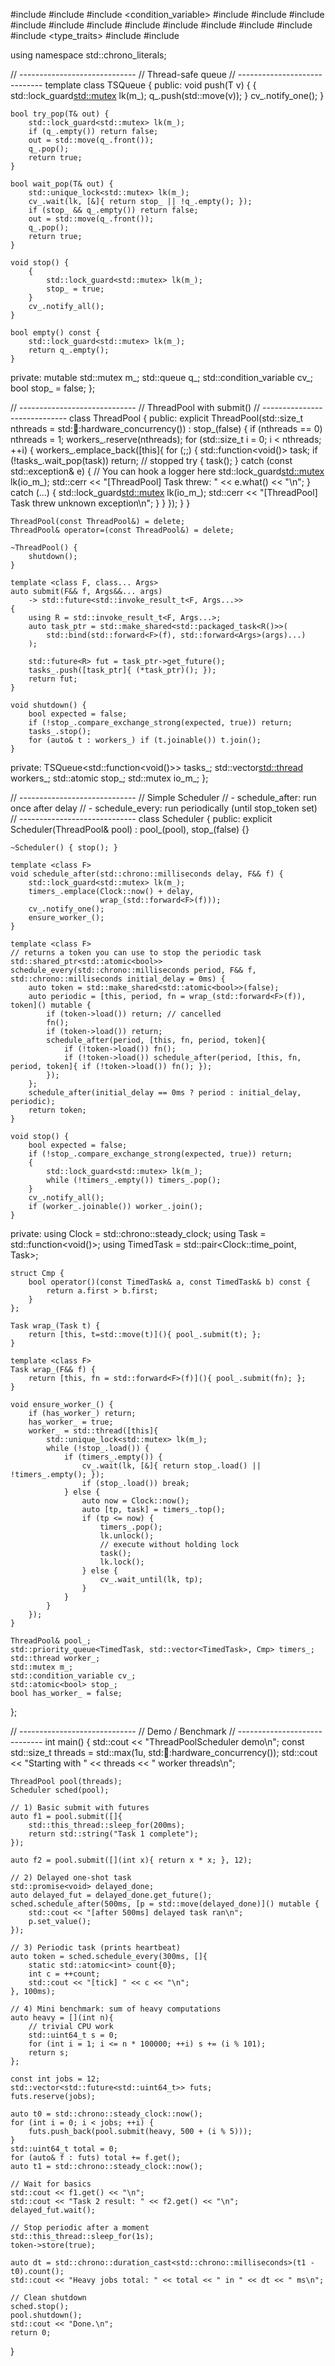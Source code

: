 #include <atomic>
#include <chrono>
#include <condition_variable>
#include <cstdint>
#include <exception>
#include <functional>
#include <future>
#include <iomanip>
#include <iostream>
#include <mutex>
#include <optional>
#include <queue>
#include <string>
#include <thread>
#include <type_traits>
#include <utility>
#include <vector>

using namespace std::chrono_literals;

// -----------------------------
// Thread-safe queue
// -----------------------------
template <class T>
class TSQueue {
public:
    void push(T v) {
        {
            std::lock_guard<std::mutex> lk(m_);
            q_.push(std::move(v));
        }
        cv_.notify_one();
    }

    bool try_pop(T& out) {
        std::lock_guard<std::mutex> lk(m_);
        if (q_.empty()) return false;
        out = std::move(q_.front());
        q_.pop();
        return true;
    }

    bool wait_pop(T& out) {
        std::unique_lock<std::mutex> lk(m_);
        cv_.wait(lk, [&]{ return stop_ || !q_.empty(); });
        if (stop_ && q_.empty()) return false;
        out = std::move(q_.front());
        q_.pop();
        return true;
    }

    void stop() {
        {
            std::lock_guard<std::mutex> lk(m_);
            stop_ = true;
        }
        cv_.notify_all();
    }

    bool empty() const {
        std::lock_guard<std::mutex> lk(m_);
        return q_.empty();
    }

private:
    mutable std::mutex m_;
    std::queue<T> q_;
    std::condition_variable cv_;
    bool stop_ = false;
};

// -----------------------------
// ThreadPool with submit()
// -----------------------------
class ThreadPool {
public:
    explicit ThreadPool(std::size_t nthreads = std::thread::hardware_concurrency())
        : stop_(false)
    {
        if (nthreads == 0) nthreads = 1;
        workers_.reserve(nthreads);
        for (std::size_t i = 0; i < nthreads; ++i) {
            workers_.emplace_back([this]{
                for (;;) {
                    std::function<void()> task;
                    if (!tasks_.wait_pop(task)) return; // stopped
                    try {
                        task();
                    } catch (const std::exception& e) {
                        // You can hook a logger here
                        std::lock_guard<std::mutex> lk(io_m_);
                        std::cerr << "[ThreadPool] Task threw: " << e.what() << "\n";
                    } catch (...) {
                        std::lock_guard<std::mutex> lk(io_m_);
                        std::cerr << "[ThreadPool] Task threw unknown exception\n";
                    }
                }
            });
        }
    }

    ThreadPool(const ThreadPool&) = delete;
    ThreadPool& operator=(const ThreadPool&) = delete;

    ~ThreadPool() {
        shutdown();
    }

    template <class F, class... Args>
    auto submit(F&& f, Args&&... args)
        -> std::future<std::invoke_result_t<F, Args...>>
    {
        using R = std::invoke_result_t<F, Args...>;
        auto task_ptr = std::make_shared<std::packaged_task<R()>>(
            std::bind(std::forward<F>(f), std::forward<Args>(args)...)
        );

        std::future<R> fut = task_ptr->get_future();
        tasks_.push([task_ptr]{ (*task_ptr)(); });
        return fut;
    }

    void shutdown() {
        bool expected = false;
        if (!stop_.compare_exchange_strong(expected, true)) return;
        tasks_.stop();
        for (auto& t : workers_) if (t.joinable()) t.join();
    }

private:
    TSQueue<std::function<void()>> tasks_;
    std::vector<std::thread> workers_;
    std::atomic<bool> stop_;
    std::mutex io_m_;
};

// -----------------------------
// Simple Scheduler
//  - schedule_after: run once after delay
//  - schedule_every: run periodically (until stop_token set)
// -----------------------------
class Scheduler {
public:
    explicit Scheduler(ThreadPool& pool)
        : pool_(pool), stop_(false)
    {}

    ~Scheduler() { stop(); }

    template <class F>
    void schedule_after(std::chrono::milliseconds delay, F&& f) {
        std::lock_guard<std::mutex> lk(m_);
        timers_.emplace(Clock::now() + delay,
                        wrap_(std::forward<F>(f)));
        cv_.notify_one();
        ensure_worker_();
    }

    template <class F>
    // returns a token you can use to stop the periodic task
    std::shared_ptr<std::atomic<bool>> schedule_every(std::chrono::milliseconds period, F&& f, std::chrono::milliseconds initial_delay = 0ms) {
        auto token = std::make_shared<std::atomic<bool>>(false);
        auto periodic = [this, period, fn = wrap_(std::forward<F>(f)), token]() mutable {
            if (token->load()) return; // cancelled
            fn();
            if (token->load()) return;
            schedule_after(period, [this, fn, period, token]{ 
                if (!token->load()) fn(); 
                if (!token->load()) schedule_after(period, [this, fn, period, token]{ if (!token->load()) fn(); });
            });
        };
        schedule_after(initial_delay == 0ms ? period : initial_delay, periodic);
        return token;
    }

    void stop() {
        bool expected = false;
        if (!stop_.compare_exchange_strong(expected, true)) return;
        {
            std::lock_guard<std::mutex> lk(m_);
            while (!timers_.empty()) timers_.pop();
        }
        cv_.notify_all();
        if (worker_.joinable()) worker_.join();
    }

private:
    using Clock = std::chrono::steady_clock;
    using Task = std::function<void()>;
    using TimedTask = std::pair<Clock::time_point, Task>;

    struct Cmp {
        bool operator()(const TimedTask& a, const TimedTask& b) const {
            return a.first > b.first;
        }
    };

    Task wrap_(Task t) {
        return [this, t=std::move(t)](){ pool_.submit(t); };
    }

    template <class F>
    Task wrap_(F&& f) {
        return [this, fn = std::forward<F>(f)](){ pool_.submit(fn); };
    }

    void ensure_worker_() {
        if (has_worker_) return;
        has_worker_ = true;
        worker_ = std::thread([this]{
            std::unique_lock<std::mutex> lk(m_);
            while (!stop_.load()) {
                if (timers_.empty()) {
                    cv_.wait(lk, [&]{ return stop_.load() || !timers_.empty(); });
                    if (stop_.load()) break;
                } else {
                    auto now = Clock::now();
                    auto [tp, task] = timers_.top();
                    if (tp <= now) {
                        timers_.pop();
                        lk.unlock();
                        // execute without holding lock
                        task();
                        lk.lock();
                    } else {
                        cv_.wait_until(lk, tp);
                    }
                }
            }
        });
    }

    ThreadPool& pool_;
    std::priority_queue<TimedTask, std::vector<TimedTask>, Cmp> timers_;
    std::thread worker_;
    std::mutex m_;
    std::condition_variable cv_;
    std::atomic<bool> stop_;
    bool has_worker_ = false;
};

// -----------------------------
// Demo / Benchmark
// -----------------------------
int main() {
    std::cout << "ThreadPoolScheduler demo\n";
    const std::size_t threads = std::max(1u, std::thread::hardware_concurrency());
    std::cout << "Starting with " << threads << " worker threads\n";

    ThreadPool pool(threads);
    Scheduler sched(pool);

    // 1) Basic submit with futures
    auto f1 = pool.submit([]{
        std::this_thread::sleep_for(200ms);
        return std::string("Task 1 complete");
    });

    auto f2 = pool.submit([](int x){ return x * x; }, 12);

    // 2) Delayed one-shot task
    std::promise<void> delayed_done;
    auto delayed_fut = delayed_done.get_future();
    sched.schedule_after(500ms, [p = std::move(delayed_done)]() mutable {
        std::cout << "[after 500ms] delayed task ran\n";
        p.set_value();
    });

    // 3) Periodic task (prints heartbeat)
    auto token = sched.schedule_every(300ms, []{
        static std::atomic<int> count{0};
        int c = ++count;
        std::cout << "[tick] " << c << "\n";
    }, 100ms);

    // 4) Mini benchmark: sum of heavy computations
    auto heavy = [](int n){
        // trivial CPU work
        std::uint64_t s = 0;
        for (int i = 1; i <= n * 100000; ++i) s += (i % 101);
        return s;
    };

    const int jobs = 12;
    std::vector<std::future<std::uint64_t>> futs;
    futs.reserve(jobs);

    auto t0 = std::chrono::steady_clock::now();
    for (int i = 0; i < jobs; ++i) {
        futs.push_back(pool.submit(heavy, 500 + (i % 5)));
    }
    std::uint64_t total = 0;
    for (auto& f : futs) total += f.get();
    auto t1 = std::chrono::steady_clock::now();

    // Wait for basics
    std::cout << f1.get() << "\n";
    std::cout << "Task 2 result: " << f2.get() << "\n";
    delayed_fut.wait();

    // Stop periodic after a moment
    std::this_thread::sleep_for(1s);
    token->store(true);

    auto dt = std::chrono::duration_cast<std::chrono::milliseconds>(t1 - t0).count();
    std::cout << "Heavy jobs total: " << total << " in " << dt << " ms\n";

    // Clean shutdown
    sched.stop();
    pool.shutdown();
    std::cout << "Done.\n";
    return 0;
}
